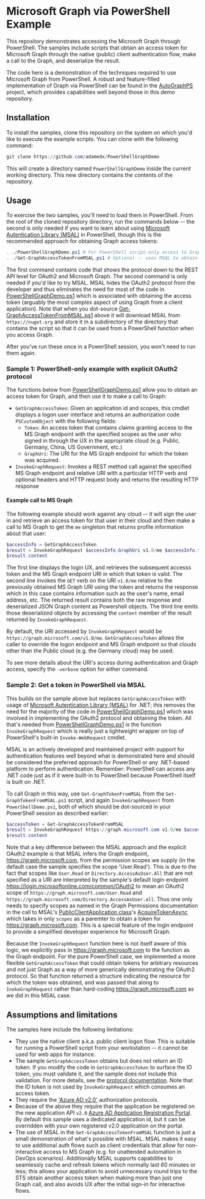 # Microsoft Graph via PowerShell Example

This repository demonstrates accessing the Microsoft Graph through PowerShell. The samples include scripts that obtain an access token for Microsoft Graph through the native (public) client authentication flow, make a call to the Graph, and deserialize the result.

The code here is a demonstration of the techniques required to use Microsoft Graph from PowerShell. A robust and feature-filled implementation of Graph via PowerShell can be found in the [AutoGraphPS](https://github.com/adamedx/autographps) project, which provides capabilities well beyond those in this demo repository.

## Installation

To install the samples, clone this repository on the system on which you'd like to execute the example scripts. You can clone with the following command:

```powershell
git clone https://github.com/adamedx/PowerShellGraphDemo
```

This will create a directory named `PowerShellGraphDemo` inside the current working directory. This new directory contains the contents of the repository.

## Usage

To exercise the two samples, you'll need to load them in PowerShell. From the root of the cloned repository directory, run the commands below -- the second is only needed if you want to learn about using [Microsoft Autentication Library (MSAL)](https://github.com/AzureAD/microsoft-authentication-library-for-dotnet) in PowerShell, though this is the recommended approach for obtaining Graph access tokens:

```powershell
. ./PowerShellGraphDemo.ps1 # For PowerShell script-only access to Graph
. ./Get-GraphAccessTokenFromMSAL.ps1 # Optional -- uses MSAL to obtain token, downloads MSAL from nuget.org in local directory the first time you run this
```

The first command contains code that shows the protocol down to the REST API level for OAuth2 and Microsoft Graph. The second command is only needed if you'd like to try MSAL. MSAL hides the OAuth2 protocol from the developer and thus eliminates the need for most of the code in [PowerShellGraphDemo.ps1](PowerShellGraphDemo.ps1) which is associated with obtaining the access token (arguably the most complex aspect of using Graph from a client application). Note that when you dot-source [Get-GraphAccessTokenFromMSAL.ps1](Get-GraphAccessTokenFromMSAL.ps1) above it will download MSAL from `https://nuget.org` and store it in a subdirectory of the directory that contains the script so that it can be used from a PowerShell function when you access Graph.

After you've run these once in a PowerShell session, you won't need to run them again.

### Sample 1: PowerShell-only example with explicit OAuth2 protocol

The functions below from [PowerShellGraphDemo.ps1](PowerShellGraphDemo.ps1) allow you to obtain an access token for Graph, and then use it to make a call to Graph:

* `GetGraphAccessToken`: Given an application id and scopes, this cmdlet displays a logon user interface and returns an authorization code `PSCustomObject` with the following fields:
  * `Token`: An access token that contains claims granting access to the MS Graph endpoint with the specified scopes as the user who signed in through the UX in the appropriate cloud (e.g. Public, Germany, China, US Government, etc.)
  * `GraphUri`: The URI for the MS Graph endpoint for which the token was acquired.
* `InvokeGraphRequest`: Invokes a REST method call against the specified MS Graph endpoint and relative URI with a particular HTTP verb and optional headers and HTTP request body and returns the resulting HTTP response

#### Example call to MS Graph
The following example should work against any cloud -- it will sign the user in and retrieve an access token for that user in their cloud and then make a call to MS Graph to get the `me` singleton that returns profile information about that user:

```powershell
$accessInfo = GetGraphAccessToken
$result = InvokeGraphRequest $accessInfo.GraphUri v1.0/me $accessInfo.token
$result.content
```

The first line displays the login UX, and retrieves the subsequent accesss token and the MS Graph endpoint URI in which that token is valid. The second line invokes the `GET` verb on the URI `v1.0/me` relative to the previously obtained MS Graph URI using the token and returns the response which in this case contains information such as the user's name, email address, etc. The returned result contains both the raw response and deserialized JSON Graph content as Powershell objects. The third line emits those deserialized objects by accessing the `content` member of the result returned by `InvokeGraphRequest`.

By default, the URI accessed by `InvokeGraphRequest` would be `https://graph.microsoft.com/v1.0/me`. `GetGraphAccessToken` allows the caller to override the logon endpoint and MS Graph endpoint so that clouds other than the Public cloud (e.g. the Germany cloud) may be used.

To see more details about the URI's access during authentication and Graph access, specify the `-verbose` option for either command.

### Sample 2: Get a token in PowerShell via MSAL

This builds on the sample above but replaces `GetGraphAccessToken` with usage of [Microsoft Autentication Library (MSAL)](https://github.com/AzureAD/microsoft-authentication-library-for-dotnet) for .NET; this removes the need for the majority of the code in [PowerShellGraphDemo.ps1](PowerShellGraphDemo.ps1) which was involved in implementing the OAuth2 protocol and obtaining the token. All that's needed from [PowerShellGraphDemo.ps1](PowerShellGraphDemo.ps1) is the function `InvokeGraphRequest` which is really just a lightweight wrapper on top of PowerShell's built-in `Invoke-WebRequest` cmdlet.

MSAL is an actively developed and maintained project with support for authentication features well beyond what is demonstrated here and should be considered the preferred approach for PowerShell or any .NET-based platform to perform authentication. Remember: PowerShell can access any .NET code just as if it were built-in to PowerShell because PowerShell itself is built on .NET.

To call Graph in this way, use `Get-GraphTokenFromMSAL` from the `Get-GraphTokenFromMSAL.ps1` script, and again `InvokeGraphRequest` from `PowerShellDemo.ps1`, both of which should be dot-sourced in your PowerShell session as described earlier:

```powershell
$accessToken = Get-GraphAccessTokenFromMSAL
$result = InvokeGraphRequest https://graph.microsoft.com v1.0/me $accessToken
$result.content
```

Note that a key difference between the MSAL approach and the explicit OAuth2 example is that MSAL infers the Graph endpoint, https://graph.microsoft.com, from the permission scopes we supply (in the default case the sample specifies the scope 'User.Read'). This is due to the fact that scopes like `User.Read` or `Directory.AccessAsUser.All` that are not specified as a URI are interpreted by the sample's default login endpoint https://login.microsoftonline.com/common/OAuth2 to mean an OAuth2 scope of `https://graph.microsoft.com/User.Read` and `https://graph.microsoft.com/Directory.AccessAsUser.all`. Thus one only needs to specify scopes as named in the Graph Permissions documentation in the call to MSAL's [PublicClientApplication class](https://docs.microsoft.com/en-us/dotnet/api/microsoft.identity.client.publicclientapplication?view=azure-dotnet)'s [AcquireTokenAsync](https://docs.microsoft.com/en-us/dotnet/api/microsoft.identity.client.publicclientapplication.acquiretokenasync?view=azure-dotnet) which takes in only `scopes` as a paremter to obtain a token for https://graph.microsoft.com. This is a special feature of the login endpoint to provide a simplified developer experience for Microsoft Graph.

Because the `InvokeGraphRequest` function here is not itself aware of this logic, we explicitly pass in https://graph.microsoft.com to the function as the Graph endpoint. For the pure PowerShell case, we implemented a more flexible `GetGraphAccessToken` that could obtain tokens for arbitrary resources and not just Graph as a way of more generically demonstrating the OAuth2 protocol. So that function returned a structure indicating the resource for which the token was obtained, and was passed that along to `InokeGraphRequest` rather than hard-coding https://graph.microsoft.com as we did in this MSAL case.

## Assumptions and limitations

The samples here include the following limitations:

* They use the native client a.k.a. public client logon flow. This is suitable for running a PowerShell script from your workstation -- it cannot be used for web apps for instance.
* The sample `GetGraphAccessToken` obtains but does not return an ID token. If you modify the code in `GetGraphAccessToken` to surface the ID token, you must validate it, and the sample does not include this validation. For more details, see the [protocol documentation](https://docs.microsoft.com/en-us/azure/active-directory/develop/active-directory-v2-tokens#validating-tokens). Note that the ID token is not used by `InvokeGraphRequest` which consumes an access token.
* They require the ['Azure AD v2.0'](https://docs.microsoft.com/en-us/azure/active-directory/develop/active-directory-v2-protocols) authorization protocols.
* Because of the above they require that the application be registered on the new application API `v2.0` [Azure AD Application Registration Portal](https://portal.azure.com/#blade/Microsoft_AAD_IAM/ActiveDirectoryMenuBlade/RegisteredAppsPreview). By default this sample uses a dedicated application id, but it can be overridden with your own registered v2.0 application on the portal.
* The use of MSAL in the `Get-GraphAccessTokenFromMSAL` function is just a small demonstration of what's possible with MSAL. MSAL makes it easy to use additional auth flows such as client credentials that allow for non-interactive access to MS Graph (e.g. for unattended automation in DevOps scenarios). Additionally MSAL supports capabilities to seamlessly cache and refresh tokens which normally last 60 minutes or less; this allows your application to avoid unnecessary round trips to the STS obtain another access token when making more than just one Graph call, and also avoids UX after the initial sign-in for interactive flows.


